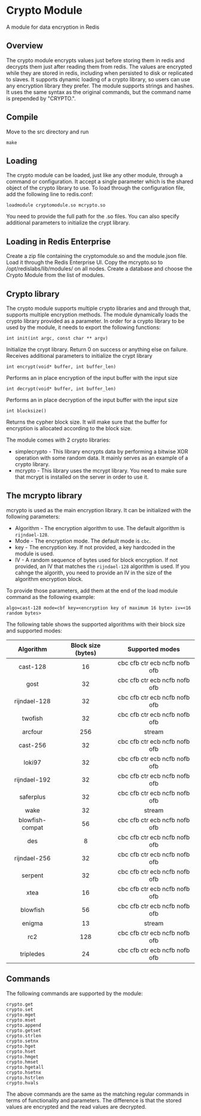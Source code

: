 # Crypto Module

A module for data encryption in Redis

## Overview
The crypto module encrypts values just before storing them in redis and decrypts them just after reading them from redis. 
The values are encrypted while they are stored in redis, including when persisted to disk or replicated to slaves.
It supports dynamic loading of a crypto library, so users can use any encryption library they prefer.
The module supports strings and hashes. It uses the same syntax as the original commands, but the command name is prepended by "CRYPTO.".

## Compile
Move to the src directory and run
```
make
```

## Loading
The crypto module can be loaded, just like any other module, through a command or configuration.
It accept a single parameter which is the shared object of the crypto library to use.
To load through the configuration file, add the following line to redis.conf:
```
loadmodule cryptomodule.so mcrypto.so
```

You need to provide the full path for the .so files.
You can also specify additional parameters to initialize the crypt library.

## Loading in Redis Enterprise
Create a zip file containing the cryptomodule.so and the module.json file.
Load it through the Redis Enterprise UI.
Copy the mcrypto.so to /opt/redislabs/lib/modules/ on all nodes.
Create a database and choose the Crypto Module from the list of modules.

## Crypto library
The crypto module supports multiple crypto libraries and and through that, supports multiple encryption methods.
The module dynamically loads the crypto library provided as a parameter.
In order for a crypto library to be used by the module, it needs to export the following functions:

```
int init(int argc, const char ** argv)
```
Initialize the crypt library. Return 0 on success or anything else on failure. Receives additional parameters to initialize the crypt library

```
int encrypt(void* buffer, int buffer_len)
```
Performs an in place encryption of the input buffer with the input size

```
int decrypt(void* buffer, int buffer_len)
```
Performs an in place decryption of the input buffer with the input size

```
int blocksize()
```
Returns the cypher block size. It will make sure that the buffer for encryption is allocated according to the block size.

The module comes with 2 crypto libraries:
* simplecrypto - This library encrypts data by performing a bitwise XOR operation with some random data. It mainly serves as an example of a crypto library.
* mcrypto - This library uses the mcrypt library. You need to make sure that mcrypt is installed on the server in order to use it.

## The mcrypto library
mcrypto is used as the main encryption library. It can be initialized with the following parameters:
* Algorithm - The encryption algorithm to use. The default algorithm is `rijndael-128`.
* Mode - The encryption mode. The default mode is `cbc`.
* key - The encryption key. If not provided, a key hardcoded in the module is used.
* IV - A random sequence of bytes used for block encryption. If not provided, an IV that matches the `rijndael-128` algorithm is used. If you cahnge the algorith, you need to provide an IV in the size of the algorithm encryption block.

To provide those parameters, add them at the end of the load module command as the following example:
```
algo=cast-128 mode=cbf key=<encryption key of maximum 16 byte> iv=<16 random bytes>
```

The following table shows the supported algorithms with their block size and supported modes:

| Algorithm       | Block size (bytes) | Supported modes               |
|:---------------:|:------------------:|:-----------------------------:|
| cast-128        | 16         	       | cbc cfb ctr ecb ncfb nofb ofb
| gost            | 32                 | cbc cfb ctr ecb ncfb nofb ofb
| rijndael-128    | 32                 | cbc cfb ctr ecb ncfb nofb ofb
| twofish         | 32                 | cbc cfb ctr ecb ncfb nofb ofb
| arcfour         | 256                | stream
| cast-256        | 32                 | cbc cfb ctr ecb ncfb nofb ofb
| loki97          | 32                 | cbc cfb ctr ecb ncfb nofb ofb
| rijndael-192    | 32                 | cbc cfb ctr ecb ncfb nofb ofb
| saferplus       | 32                 | cbc cfb ctr ecb ncfb nofb ofb
| wake            | 32                 | stream
| blowfish-compat | 56                 | cbc cfb ctr ecb ncfb nofb ofb
| des             | 8                  | cbc cfb ctr ecb ncfb nofb ofb
| rijndael-256    | 32                 | cbc cfb ctr ecb ncfb nofb ofb
| serpent         | 32                 | cbc cfb ctr ecb ncfb nofb ofb
| xtea            | 16                 | cbc cfb ctr ecb ncfb nofb ofb
| blowfish        | 56                 | cbc cfb ctr ecb ncfb nofb ofb
| enigma          | 13                 | stream
| rc2             | 128                | cbc cfb ctr ecb ncfb nofb ofb
| tripledes       | 24                 | cbc cfb ctr ecb ncfb nofb ofb

## Commands
The following commands are supported by the module:

```
crypto.get
crypto.set
crypto.mget
crypto.mset
crypto.append
crypto.getset
crypto.strlen
crypto.setnx
crypto.hget
crypto.hset
crypto.hmget
crypto.hmset
crypto.hgetall
crypto.hsetnx
crypto.hstrlen
crypto.hvals
```

The above commands are the same as the matching regular commands in terms of functionality and parameters. The difference is that the stored values are encrypted and the read values are decrypted.






